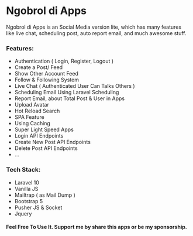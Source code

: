 
# Ngobrol di Apps

Ngobrol di Apps is an Social Media version lite, which has many features like live chat, scheduling post, auto report email, and much awesome stuff.

### Features:
- Authentication ( Login, Register, Logout )
- Create a Post/ Feed
- Show Other Account Feed
- Follow & Following System
- Live Chat ( Authenticated User Can Talks Others )
- Scheduling Email Using Laravel Scheduling
- Report Email, about Total Post & User in Apps
- Upload Avatar
- Hot Reload Search
- SPA Feature
- Using Caching
- Super Light Speed Apps
- Login API Endpoints
- Create New Post API Endpoints
- Delete Post API Endpoints
- ...

### Tech Stack:
- Laravel 10
- Vanilla JS
- Mailtrap ( as Mail Dump )
- Bootstrap 5
- Pusher JS & Socket
- Jquery

#### Feel Free To Use It. Support me by share this apps or be my sponsorship.

